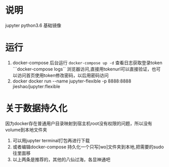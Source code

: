 # 说明
jupyter python3.6 基础镜像
# 运行
1. docker-compose
后台运行
```docker-compose up -d```
查看日志获取登录token
```docker-compose logs``
浏览器访问,直接用tokenurl可以直接验证，也可以访问首页使用token修改密码，以后用密码访问
2. docker
docker run --name jupyter-flexible -p 8888:8888 jieshao/jupyter:flexible
# 关于数据持久化
因为docker存在普通用户目录映射到宿主机root没有权限的问题，所以没有volume到本地文件夹
1. 可以用jupyter terminal打包再进行下载
2. 或者编辑docker-compose 持久化一个只写[wo]文件夹到本地,把需要的sudo往里面移
3. 以上两条是推荐的，其他的八仙过海，各显神通吧